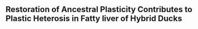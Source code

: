 ## Restoration of Ancestral Plasticity Contributes to Plastic Heterosis in Fatty liver of Hybrid Ducks
